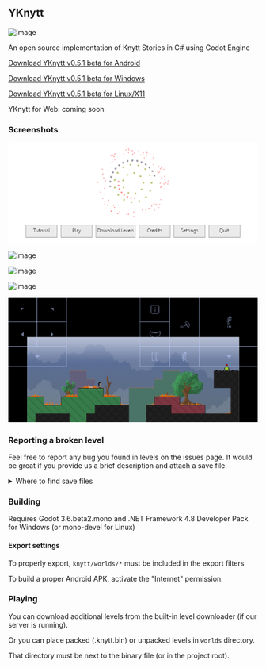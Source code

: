 ## YKnytt

![image](screenshots/cover.png)

An open source implementation of Knytt Stories in C# using Godot Engine

[Download YKnytt v0.5.1 beta for Android](https://github.com/youkaicountry/yknytt/releases/download/0.5.1/YKnytt_v0.5.1.apk)

[Download YKnytt v0.5.1 beta for Windows](https://github.com/youkaicountry/yknytt/releases/download/0.5.1/YKnytt_v0.5.1_win.zip)

[Download YKnytt v0.5.1 beta for Linux/X11](https://github.com/youkaicountry/yknytt/releases/download/0.5.1/YKnytt_v0.5.1_linux.zip)

YKnytt for Web: coming soon

### Screenshots

![image](screenshots/screen6.png)

![image](screenshots/screen5.png)

![image](screenshots/screen3.png)

![image](screenshots/screen4.png)

![image](screenshots/screen7.png)

### Reporting a broken level

Feel free to report any bug you found in levels on the issues page. It would be great if you provide us a brief description and attach a save file.

<details>
<summary>Where to find save files</summary>

On Windows: `Users/[User]/AppData/Roaming/Godot/app_userdata/YKnytt/Saves/`

On Linux: `~/.local/share/godot/app_userdata/YKnytt/Saves/`

On mobiles: open the console by pressing [down] + [info] + [jump] simultaneously, and type `save copy`. You will get a save file in your clipboard. In a similar way you can paste a file from the clipboard by `save paste`.
</details>

### Building

Requires Godot 3.6.beta2.mono and .NET Framework 4.8 Developer Pack for Windows (or mono-devel for Linux)

#### Export settings

To properly export, `knytt/worlds/*` must be included in the export filters

To build a proper Android APK, activate the "Internet" permission.

### Playing

You can download additional levels from the built-in level downloader (if our server is running).

Or you can place packed (.knytt.bin) or unpacked levels in `worlds` directory.

That directory must be next to the binary file (or in the project root).
